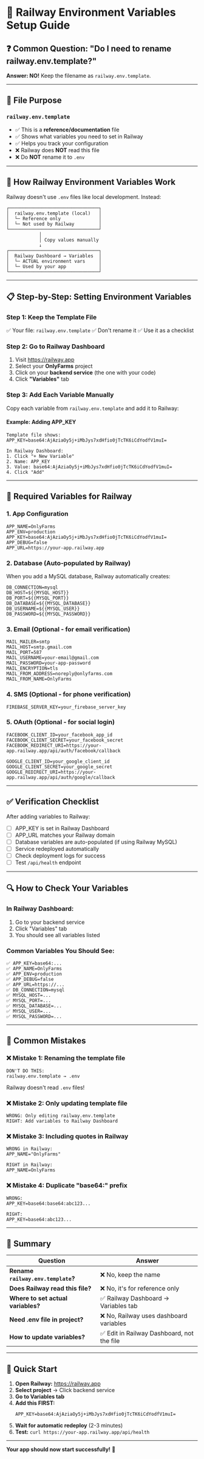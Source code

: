# 🔧 Railway Environment Variables Setup Guide

## ❓ Common Question: "Do I need to rename railway.env.template?"

**Answer: NO!** Keep the filename as `railway.env.template`.

---

## 📁 File Purpose

### **`railway.env.template`**
- ✅ This is a **reference/documentation** file
- ✅ Shows what variables you need to set in Railway
- ✅ Helps you track your configuration
- ❌ Railway does **NOT** read this file
- ❌ Do **NOT** rename it to `.env`

---

## 🎯 How Railway Environment Variables Work

Railway doesn't use `.env` files like local development. Instead:

```
┌─────────────────────────────────┐
│  railway.env.template (local)   │
│  └─ Reference only              │
│  └─ Not used by Railway         │
└─────────────────────────────────┘
            │
            │ Copy values manually
            ↓
┌─────────────────────────────────┐
│  Railway Dashboard → Variables  │
│  └─ ACTUAL environment vars     │
│  └─ Used by your app            │
└─────────────────────────────────┘
```

---

## 📋 Step-by-Step: Setting Environment Variables

### **Step 1: Keep the Template File**
✅ Your file: `railway.env.template`
✅ Don't rename it
✅ Use it as a checklist

### **Step 2: Go to Railway Dashboard**
1. Visit https://railway.app
2. Select your **OnlyFarms** project
3. Click on your **backend service** (the one with your code)
4. Click **"Variables"** tab

### **Step 3: Add Each Variable Manually**
Copy each variable from `railway.env.template` and add it to Railway:

#### Example: Adding APP_KEY
```
Template file shows:
APP_KEY=base64:AjAziaOy5j+iMbJys7xdHfio0jTcTK6iCdYodfV1muI=

In Railway Dashboard:
1. Click "+ New Variable"
2. Name: APP_KEY
3. Value: base64:AjAziaOy5j+iMbJys7xdHfio0jTcTK6iCdYodfV1muI=
4. Click "Add"
```

---

## 🎯 Required Variables for Railway

### **1. App Configuration**
```env
APP_NAME=OnlyFarms
APP_ENV=production
APP_KEY=base64:AjAziaOy5j+iMbJys7xdHfio0jTcTK6iCdYodfV1muI=
APP_DEBUG=false
APP_URL=https://your-app.railway.app
```

### **2. Database (Auto-populated by Railway)**
When you add a MySQL database, Railway automatically creates:
```env
DB_CONNECTION=mysql
DB_HOST=${{MYSQL_HOST}}
DB_PORT=${{MYSQL_PORT}}
DB_DATABASE=${{MYSQL_DATABASE}}
DB_USERNAME=${{MYSQL_USER}}
DB_PASSWORD=${{MYSQL_PASSWORD}}
```

### **3. Email (Optional - for email verification)**
```env
MAIL_MAILER=smtp
MAIL_HOST=smtp.gmail.com
MAIL_PORT=587
MAIL_USERNAME=your-email@gmail.com
MAIL_PASSWORD=your-app-password
MAIL_ENCRYPTION=tls
MAIL_FROM_ADDRESS=noreply@onlyfarms.com
MAIL_FROM_NAME=OnlyFarms
```

### **4. SMS (Optional - for phone verification)**
```env
FIREBASE_SERVER_KEY=your_firebase_server_key
```

### **5. OAuth (Optional - for social login)**
```env
FACEBOOK_CLIENT_ID=your_facebook_app_id
FACEBOOK_CLIENT_SECRET=your_facebook_secret
FACEBOOK_REDIRECT_URI=https://your-app.railway.app/api/auth/facebook/callback

GOOGLE_CLIENT_ID=your_google_client_id
GOOGLE_CLIENT_SECRET=your_google_secret
GOOGLE_REDIRECT_URI=https://your-app.railway.app/api/auth/google/callback
```

---

## ✅ Verification Checklist

After adding variables to Railway:

- [ ] APP_KEY is set in Railway Dashboard
- [ ] APP_URL matches your Railway domain
- [ ] Database variables are auto-populated (if using Railway MySQL)
- [ ] Service redeployed automatically
- [ ] Check deployment logs for success
- [ ] Test `/api/health` endpoint

---

## 🔍 How to Check Your Variables

### In Railway Dashboard:
1. Go to your backend service
2. Click "Variables" tab
3. You should see all variables listed

### Common Variables You Should See:
```
✅ APP_KEY=base64:...
✅ APP_NAME=OnlyFarms
✅ APP_ENV=production
✅ APP_DEBUG=false
✅ APP_URL=https://...
✅ DB_CONNECTION=mysql
✅ MYSQL_HOST=...
✅ MYSQL_PORT=...
✅ MYSQL_DATABASE=...
✅ MYSQL_USER=...
✅ MYSQL_PASSWORD=...
```

---

## 🚨 Common Mistakes

### ❌ **Mistake 1: Renaming the template file**
```
DON'T DO THIS:
railway.env.template → .env
```
Railway doesn't read `.env` files!

### ❌ **Mistake 2: Only updating template file**
```
WRONG: Only editing railway.env.template
RIGHT: Add variables to Railway Dashboard
```

### ❌ **Mistake 3: Including quotes in Railway**
```
WRONG in Railway:
APP_NAME="OnlyFarms"

RIGHT in Railway:
APP_NAME=OnlyFarms
```

### ❌ **Mistake 4: Duplicate "base64:" prefix**
```
WRONG:
APP_KEY=base64:base64:abc123...

RIGHT:
APP_KEY=base64:abc123...
```

---

## 🎯 Summary

| Question | Answer |
|----------|--------|
| **Rename `railway.env.template`?** | ❌ No, keep the name |
| **Does Railway read this file?** | ❌ No, it's for reference only |
| **Where to set actual variables?** | ✅ Railway Dashboard → Variables tab |
| **Need .env file in project?** | ❌ No, Railway uses dashboard variables |
| **How to update variables?** | ✅ Edit in Railway Dashboard, not the file |

---

## 🚀 Quick Start

1. **Open Railway:** https://railway.app
2. **Select project** → Click backend service
3. **Go to Variables tab**
4. **Add this FIRST:**
   ```
   APP_KEY=base64:AjAziaOy5j+iMbJys7xdHfio0jTcTK6iCdYodfV1muI=
   ```
5. **Wait for automatic redeploy** (2-3 minutes)
6. **Test:** `curl https://your-app.railway.app/api/health`

---

**Your app should now start successfully!** 🎉

